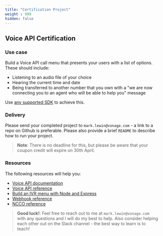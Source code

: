 ```yaml
---
title: "Certification Project"
weight : 999
hidden: false
---
```


## Voice API Certification

### Use case

Build a Voice API call menu that presents your users with a list of options. These should include:

* Listening to an audio file of your choice
* Hearing the current time and date
* Being transferred to another number that you own with a "we are now connecting you to an agent who will be able to help you" message

Use [any supported SDK](https://developer.nexmo.com/tools) to achieve this.

### Delivery

Please send your completed project to `mark.lewin@vonage.com` - a link to a repo on Github is preferable. Please also provide a brief `README` to describe how to run your project.

> **Note**: There is no deadline for this, but please be aware that your coupon credit will expire on 30th April.

### Resources

The following resources will help you:

* [Voice API documentation](https://developer.nexmo.com/voice/voice-api/overview)
* [Voice API reference](https://developer.nexmo.com/api/voice)
* [Build an IVR menu with Node and Express](https://www.nexmo.com/blog/2019/04/08/build-interactive-voice-response-node-express-javascript-dr)
* [Webhook reference](https://developer.nexmo.com/voice/voice-api/webhook-reference)
* [NCCO reference](https://developer.nexmo.com/voice/voice-api/ncco-reference)

> **Good luck!**: Feel free to reach out to me at `mark.lewin@vonage.com` with any questions and I will do my best to help. Also consider helping each other out on the Slack channel - the best way to learn is to teach!
